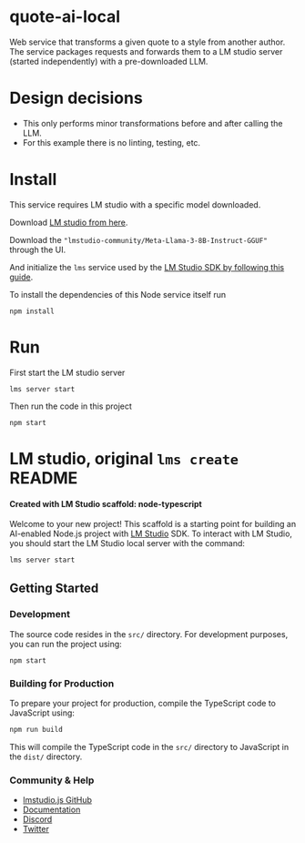 # quote-ai-local

Web service that transforms a given quote to a style from another author.
The service packages requests and forwards them to a LM studio server (started independently) with a pre-downloaded LLM.

# Design decisions

* This only performs minor transformations before and after calling the LLM.
* For this example there is no linting, testing, etc.

# Install

This service requires LM studio with a specific model downloaded.

Download [LM studio from here](https://lmstudio.ai/).

Download the `"lmstudio-community/Meta-Llama-3-8B-Instruct-GGUF"` through the UI.

And initialize the `lms` service used by the [LM Studio SDK by following this guide](https://lmstudio.ai/docs/lmstudio-sdk/quick-start).

To install the dependencies of this Node service itself run

    npm install

# Run

First start the LM studio server

    lms server start

Then run the code in this project

    npm start



# LM studio, original `lms create` README  

#### Created with LM Studio scaffold: node-typescript

Welcome to your new project! This scaffold is a starting point for building an AI-enabled Node.js project with [LM Studio](https://lmstudio.ai/) SDK. To interact with LM Studio, you should start the LM Studio local server with the command:

```bash
lms server start
```

## Getting Started

### Development

The source code resides in the `src/` directory. For development purposes, you can run the project using:

```start
npm start
```

### Building for Production

To prepare your project for production, compile the TypeScript code to JavaScript using:

```bash
npm run build
```

This will compile the TypeScript code in the `src/` directory to JavaScript in the `dist/` directory.

### Community & Help

- [lmstudio.js GitHub](https://github.com/lmstudio-ai/lmstudio.js)
- [Documentation](https://lmstudio.ai/docs/welcome)
- [Discord](https://discord.gg/6Q7Xn6MRVS)
- [Twitter](https://twitter.com/LMStudioAI)
